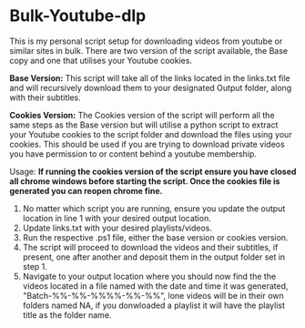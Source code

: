 # Bulk-Youtube-dlp
This is my personal script setup for downloading videos from youtube or similar sites in bulk. There are two version of the script available, the Base copy and one that utilises your Youtube cookies.

**Base Version:** This script will take all of the links located in the links.txt file and will recursively download them to your designated Output folder, along with their subtitles.

**Cookies Version:** The Cookies version of the script will perform all the same steps as the Base version but will utilise a python script to extract your Youtube cookies to the script folder and download the files using your cookies. This should be used if you are trying to download private videos you have permission to or content behind a youtube membership.

Usage: **If running the cookies version of the script ensure you have closed all chrome windows before starting the script. Once the cookies file is generated you can reopen chrome fine.** 
1. No matter which script you are running, ensure you update the output location in line 1 with your desired output location.
2. Update links.txt with your desired playlists/videos.
3. Run the respective .ps1 file, either the base version or cookies version.
4. The script will proceed to download the videos and their subtitles, if present, one after another and deposit them in the output folder set in step 1.
5. Navigate to your output location where you should now find the the videos located in a file named with the date and time it was generated, "Batch-%%-%%-%%%%-%%-%%", lone videos will be in their own folders named NA, if you donwloaded a playlist it will have the playlist title as the folder name.
